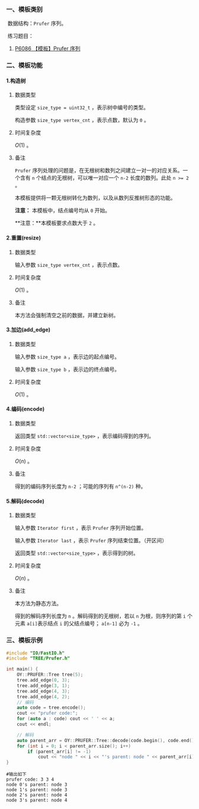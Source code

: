 ### 一、模板类别

​	数据结构：`Prufer` 序列。

​	练习题目：

1. [P6086 【模板】Prufer 序列](https://www.luogu.com.cn/problem/P6086)

### 二、模板功能

#### 1.构造树

1. 数据类型

   类型设定 `size_type = uint32_t` ，表示树中编号的类型。

   构造参数 `size_type vertex_cnt` ，表示点数，默认为 `0` 。

2. 时间复杂度

   $O(1)$ 。

3. 备注

    `Prufer` 序列处理的问题是，在无根树和数列之间建立一对一的对应关系。一个含有 `n` 个结点的无根树，可以唯一对应一个 `n-2` 长度的数列。此处 `n >= 2` 。

   本模板提供将一颗无根树转化为数列，以及从数列反推树形态的功能。
   
   **注意：** 本模板中，结点编号均从 `0` 开始。
   
   **注意：**本模板要求点数大于 `2` 。

#### 2.重置(resize)

1. 数据类型

   输入参数 `size_type vertex_cnt` ，表示点数。

2. 时间复杂度

   $O(1)$ 。

3. 备注

   本方法会强制清空之前的数据，并建立新树。

#### 3.加边(add_edge)

1. 数据类型

   输入参数 `size_type a`​ ，表示边的起点编号。

   输入参数 `size_type b` ，表示边的终点编号。

2. 时间复杂度

   $O(1)$ 。


#### 4.编码(encode)

1. 数据类型

   返回类型 `std::vector<size_type>` ，表示编码得到的序列。

2. 时间复杂度

   $O(n)$ 。

3. 备注

   得到的编码序列长度为 `n-2` ；可能的序列有 `n^(n-2)` 种。

#### 5.解码(decode)

1. 数据类型

   输入参数 `Iterator first` ，表示 `Prufer` 序列开始位置。

   输入参数 `Iterator last` ，表示 `Prufer` 序列结束位置。（开区间）

   返回类型 `std::vector<size_type>` ，表示得到的树。

2. 时间复杂度

   $O(n)$ 。

3. 备注

   本方法为静态方法。

   得到的解码序列长度为 `n` 。解码得到的无根树，若以 `n` 为根，则序列的第 `i` 个元素 `a[i]`表示结点 `i` 的父结点编号； `a[n-1]` 必为 `-1` 。

### 三、模板示例

```c++
#include "IO/FastIO.h"
#include "TREE/Prufer.h"

int main() {
    OY::PRUFER::Tree tree(5);
    tree.add_edge(0, 3);
    tree.add_edge(3, 1);
    tree.add_edge(4, 3);
    tree.add_edge(4, 2);
    // 编码
    auto code = tree.encode();
    cout << "prufer code:";
    for (auto a : code) cout << ' ' << a;
    cout << endl;

    // 解码
    auto parent_arr = OY::PRUFER::Tree::decode(code.begin(), code.end());
    for (int i = 0; i < parent_arr.size(); i++)
        if (parent_arr[i] != -1)
            cout << "node " << i << "'s parent: node " << parent_arr[i] << endl;
}
```

```
#输出如下
prufer code: 3 3 4
node 0's parent: node 3
node 1's parent: node 3
node 2's parent: node 4
node 3's parent: node 4

```

